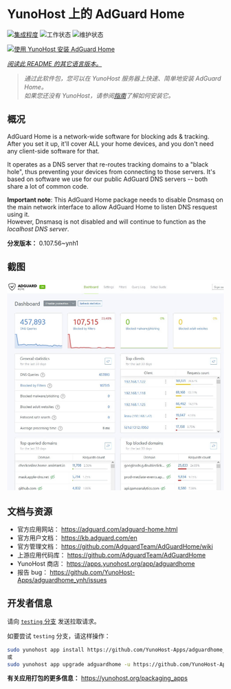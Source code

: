<!--
注意：此 README 由 <https://github.com/YunoHost/apps/tree/master/tools/readme_generator> 自动生成
请勿手动编辑。
-->

# YunoHost 上的 AdGuard Home

[![集成程度](https://apps.yunohost.org/badge/integration/adguardhome)](https://ci-apps.yunohost.org/ci/apps/adguardhome/)
![工作状态](https://apps.yunohost.org/badge/state/adguardhome)
![维护状态](https://apps.yunohost.org/badge/maintained/adguardhome)

[![使用 YunoHost 安装 AdGuard Home](https://install-app.yunohost.org/install-with-yunohost.svg)](https://install-app.yunohost.org/?app=adguardhome)

*[阅读此 README 的其它语言版本。](./ALL_README.md)*

> *通过此软件包，您可以在 YunoHost 服务器上快速、简单地安装 AdGuard Home。*  
> *如果您还没有 YunoHost，请参阅[指南](https://yunohost.org/install)了解如何安装它。*

## 概况

AdGuard Home is a network-wide software for blocking ads & tracking. After you set it up, it'll cover ALL your home devices, and you don't need any client-side software for that.

It operates as a DNS server that re-routes tracking domains to a "black hole", thus preventing your devices from connecting to those servers. It's based on software we use for our public AdGuard DNS servers -- both share a lot of common code.

**Important note**: This AdGuard Home package needs to disable Dnsmasq on the main network interface to allow AdGuard Home to listen DNS resquest using it.  
However, Dnsmasq is not disabled and will continue to function as the *localhost DNS server*.


**分发版本：** 0.107.56~ynh1

## 截图

![AdGuard Home 的截图](./doc/screenshots/screenshot.jpg)

## 文档与资源

- 官方应用网站： <https://adguard.com/adguard-home.html>
- 官方用户文档： <https://kb.adguard.com/en>
- 官方管理文档： <https://github.com/AdguardTeam/AdGuardHome/wiki>
- 上游应用代码库： <https://github.com/AdguardTeam/AdGuardHome>
- YunoHost 商店： <https://apps.yunohost.org/app/adguardhome>
- 报告 bug： <https://github.com/YunoHost-Apps/adguardhome_ynh/issues>

## 开发者信息

请向 [`testing` 分支](https://github.com/YunoHost-Apps/adguardhome_ynh/tree/testing) 发送拉取请求。

如要尝试 `testing` 分支，请这样操作：

```bash
sudo yunohost app install https://github.com/YunoHost-Apps/adguardhome_ynh/tree/testing --debug
或
sudo yunohost app upgrade adguardhome -u https://github.com/YunoHost-Apps/adguardhome_ynh/tree/testing --debug
```

**有关应用打包的更多信息：** <https://yunohost.org/packaging_apps>
